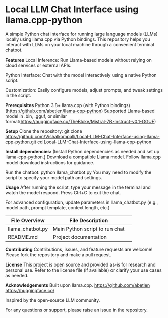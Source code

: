 # Local LLM Chat Interface using llama.cpp-python

A simple Python chat interface for running large language models (LLMs) locally using llama.cpp via Python bindings. This repository helps you interact with LLMs on your local machine through a convenient terminal chatbot.

**Features**
Local Inference: Run Llama-based models without relying on cloud services or external APIs.

Python Interface: Chat with the model interactively using a native Python script.

Customization: Easily configure models, adjust prompts, and tweak settings in the script.

**Prerequisites**
Python 3.8+
llama.cpp (with Python bindings)(https://github.com/abetlen/llama-cpp-python)
Supported Llama-based model in .bin, .gguf, or similar format(https://huggingface.co/TheBloke/Mistral-7B-Instruct-v0.1-GGUF)

**Setup**
Clone the repository:
git clone https://github.com/Vishalkompalli/Local-LLM-Chat-Interface-using-llama-cpp-python.git
cd Local-LLM-Chat-Interface-using-llama-cpp-python

**Install dependencies:**
(Install Python dependencies as needed and set up llama-cpp-python.)
Download a compatible Llama model.
Follow llama.cpp model download instructions for guidance.

Run the chatbot:
python llama_chatbot.py
You may need to modify the script to specify your model path and settings.

**Usage**
After running the script, type your message in the terminal and watch the model respond.
Press Ctrl+C to exit the chat.

For advanced configuration, update parameters in llama_chatbot.py (e.g., model path, prompt template, context length, etc.)      
	               
| File Overview       | File	Description |  |
|---------------------|-------------------|-
| llama_chatbot.py	  | Main Python script to run chat    | 
| README.md           |Project documentation|


**Contributing**
Contributions, issues, and feature requests are welcome! Please fork the repository and make a pull request.

**License**
This project is open source and provided as-is for research and personal use. Refer to the license file (if available) or clarify your use cases as needed.

**Acknowledgements**
Built upon llama.cpp.
https://github.com/abetlen
https://huggingface.co/

Inspired by the open-source LLM community.

For any questions or support, please raise an issue in the repository.
